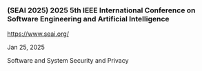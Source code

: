 ### (SEAI 2025) 2025 5th IEEE International Conference on Software Engineering and Artificial Intelligence

https://www.seai.org/

Jan 25, 2025

Software and System Security and Privacy